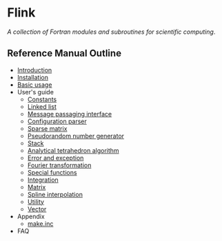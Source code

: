 # Flink

*A collection of Fortran modules and subroutines for scientific computing*.

## Reference Manual Outline

* [Introduction](intro.md)
* [Installation](install.md)
* [Basic usage](usage.md)
* User's guide
  * [Constants](guide/m_constants.md)
  * [Linked list](guide/m_linkedlist.md)
  * [Message passaging interface](guide/m_mpi.md)
  * [Configuration parser](guide/m_parser.md)
  * [Sparse matrix](guide/m_sparse.md)
  * [Pseudorandom number generator](guide/m_spring.md)
  * [Stack](guide/m_stack.md)
  * [Analytical tetrahedron algorithm](guide/m_tetra.md)
  * [Error and exception](guide/s_error.md)
  * [Fourier transformation](guide/s_fourier.md)
  * [Special functions](guide/s_function.md)
  * [Integration](guide/s_integrator.md)
  * [Matrix](guide/s_matrix.md)
  * [Spline interpolation](guide/s_spline.md)
  * [Utility](guide/s_util.md)
  * [Vector](guide/s_vector.md)
* Appendix
  * [make.inc](appendix/make.md)
* FAQ
